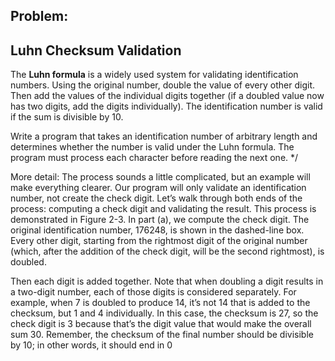 ## Problem: 
## Luhn Checksum Validation

The **Luhn formula** is a widely used system for validating identification numbers. Using the original number,
double the value of every other digit. Then add the values of the individual digits together (if a doubled
value now has two digits, add the digits individually). The identification number is valid if the sum is
divisible by 10.

Write a program that takes an identification number of arbitrary length and determines whether the number
is valid under the Luhn formula. The program must process each character before reading the next one. */


More detail: The process sounds a little complicated, but an example will make everything
clearer. Our program will only validate an identification number, not create the
check digit. Let’s walk through both ends of the process: computing a check digit
and validating the result. This process is demonstrated in Figure 2-3. In part (a),
we compute the check digit. The original identification number, 176248, is shown
in the dashed-line box. Every other digit, starting from the rightmost digit of the
original number (which, after the addition of the check digit, will be the second
rightmost), is doubled. 

Then each digit is added together. Note that when doubling
a digit results in a two-digit number, each of those digits is considered separately.
For example, when 7 is doubled to produce 14, it’s not 14 that is added to the
checksum, but 1 and 4 individually. In this case, the checksum is 27, so the check
digit is 3 because that’s the digit value that would make the overall sum 30.
Remember, the checksum of the final number should be divisible by 10; in other
words, it should end in 0 